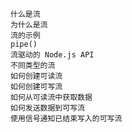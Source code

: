 
	什么是流
	为什么是流
	流的示例
	pipe()
	流驱动的 Node.js API
	不同类型的流
	如何创建可读流
	如何创建可写流
	如何从可读流中获取数据
	如何发送数据到可写流
	使用信号通知已结束写入的可写流


